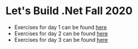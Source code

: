 # Let's Build .Net Fall 2020



- Exercises for day 1 can be found [here](https://github.com/FirelyTeam/LetsBuildNetFall2020/tree/day-1) 
- Exercises for day 2 can be found [here](https://github.com/FirelyTeam/LetsBuildNetFall2020/tree/day-2) 
- Exercises for day 3 can be found [here](https://github.com/FirelyTeam/LetsBuildNetFall2020/tree/day-3) 
